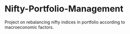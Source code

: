 # Nifty-Portfolio-Management
Project on rebalancing nifty indices in portfolio according to macroeconomic factors.
